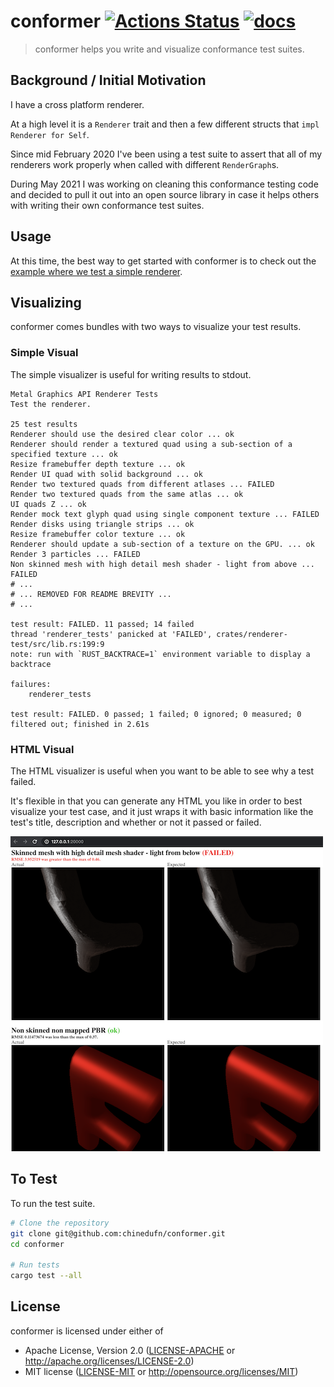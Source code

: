 # conformer [![Actions Status](https://github.com/chinedufn/conformer/workflows/ci/badge.svg)](https://github.com/chinedufn/conformer/actions) [![docs](https://docs.rs/conformer/badge.svg)](https://docs.rs/conformer)

> conformer helps you write and visualize conformance test suites.

## Background / Initial Motivation

I have a cross platform renderer.

At a high level it is a `Renderer` trait and then a few different structs that `impl Renderer for Self`.

Since mid February 2020 I've been using a test suite to assert that all of my renderers work properly when
called with different `RenderGraph`s.

During May 2021 I was working on cleaning this conformance testing code and decided to pull it out into an open
source library in case it helps others with writing their own conformance test suites.

## Usage

At this time, the best way to get started with conformer is to check out the [example where we test a simple renderer](./examples/renderer-test-suite).

## Visualizing

conformer comes bundles with two ways to visualize your test results.

### Simple Visual

The simple visualizer is useful for writing results to stdout.

```
Metal Graphics API Renderer Tests
Test the renderer.

25 test results
Renderer should use the desired clear color ... ok
Renderer should render a textured quad using a sub-section of a specified texture ... ok
Resize framebuffer depth texture ... ok
Render UI quad with solid background ... ok
Render two textured quads from different atlases ... FAILED
Render two textured quads from the same atlas ... ok
UI quads Z ... ok
Render mock text glyph quad using single component texture ... FAILED
Render disks using triangle strips ... ok
Resize framebuffer color texture ... ok
Renderer should update a sub-section of a texture on the GPU. ... ok
Render 3 particles ... FAILED
Non skinned mesh with high detail mesh shader - light from above ... FAILED
# ...
# ... REMOVED FOR README BREVITY ...
# ...

test result: FAILED. 11 passed; 14 failed
thread 'renderer_tests' panicked at 'FAILED', crates/renderer-test/src/lib.rs:199:9
note: run with `RUST_BACKTRACE=1` environment variable to display a backtrace

failures:
    renderer_tests

test result: FAILED. 0 passed; 1 failed; 0 ignored; 0 measured; 0 filtered out; finished in 2.61s
```

### HTML Visual

The HTML visualizer is useful when you want to be able to see why a test failed.

It's flexible in that you can generate any HTML you like in order to best visualize your test case,
and it just wraps it with basic information like the test's title, description and whether or not
it passed or failed.

![HTML visualization](./html-visual.png)

## To Test

To run the test suite.

```sh
# Clone the repository
git clone git@github.com:chinedufn/conformer.git
cd conformer

# Run tests
cargo test --all
```

## License

conformer is licensed under either of

- Apache License, Version 2.0 ([LICENSE-APACHE][apache] or http://apache.org/licenses/LICENSE-2.0)
- MIT license ([LICENSE-MIT][mit] or http://opensource.org/licenses/MIT)

[apache]: ./LICENSE-APACHE
[mit]: ./LICENSE-MIT
